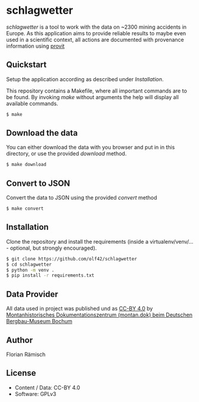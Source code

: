 # schlagwetter

*schlagwetter* is a tool to work with the data on ~2300 mining accidents in Europe.
As this application aims to provide reliable results to maybe even used in a 
scientific context, all actions are documented with provenance information using
[provit](https://github.com/diggr/provit)

## Quickstart

Setup the application according as described under *Installation*. 

This repository contains a Makefile, where all important commands are to be found.
By invoking *make* without arguments the help will display all available commands.

```zsh
$ make
```

## Download the data

You can either download the data with you browser and put in in this directory,
or use the provided *download* method.

```zsh
$ make download
```

## Convert to JSON

Convert the data to JSON using the provided *convert* method

```zsh
$ make convert
```

## Installation

Clone the repository and install the requirements (inside a virtualenv/venv/... - optional, 
but strongly encouraged). 

```zsh
$ git clone https://github.com/olf42/schlagwetter
$ cd schlagwetter
$ python -m venv .
$ pip install -r requirements.txt
```

## Data Provider 

All data used in project was published und as [CC-BY 4.0](https://creativecommons.org/licenses/by/4.0/) by [Montanhistorisches Dokumentationszentrum (montan.dok) beim Deutschen Bergbau-Museum Bochum](https://www.bergbaumuseum.de/en/)

## Author

Florian Rämisch

## License

* Content / Data: CC-BY 4.0
* Software: GPLv3
